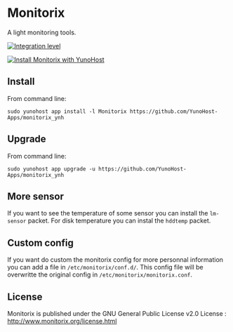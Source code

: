 Monitorix
=========

A light monitoring tools.

[![Integration level](https://dash.yunohost.org/integration/monitorix.svg)](https://ci-apps.yunohost.org/jenkins/job/monitorix%20%28Community%29/lastBuild/consoleFull) 

[![Install Monitorix with YunoHost](https://install-app.yunohost.org/install-with-yunohost.png)](https://install-app.yunohost.org/?app=monitorix)

Install
-------

From command line:

`sudo yunohost app install -l Monitorix https://github.com/YunoHost-Apps/monitorix_ynh`

Upgrade
-------

From command line:

`sudo yunohost app upgrade -u https://github.com/YunoHost-Apps/monitorix_ynh`

More sensor
-----------

If you want to see the temperature of some sensor you can install the `lm-sensor` packet. For disk temperature you can instal the `hddtemp` packet.

Custom config
-------------

If you want do custom the monitorix config for more personnal information you can add a file in `/etc/monitorix/conf.d/`. This config file will be overwritte the original config in `/etc/monitorix/monitorix.conf`.

License
-------

Monitorix is published under the GNU General Public License v2.0 License : http://www.monitorix.org/license.html
